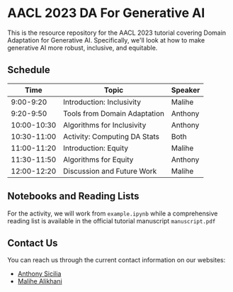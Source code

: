 # AACL 2023 DA For Generative AI
This is the resource repository for the AACL 2023 tutorial covering Domain 
Adaptation for Generative AI. Specifically, we'll look at how to make 
generative AI more robust, inclusive, and equitable.

## Schedule
| Time        | Topic                        | Speaker |
| ----------- | ---------------------------- | ------- |
| 9:00-9:20   | Introduction: Inclusivity    | Malihe  |
| 9:20-9:50   | Tools from Domain Adaptation | Anthony |
| 10:00-10:30 | Algorithms for Inclusivity   | Anthony |
| 10:30-11:00 | Activity: Computing DA Stats | Both    |
| 11:00-11:20 | Introduction: Equity         | Malihe  |
| 11:30-11:50 | Algorithms for Equity        | Anthony |
| 12:00-12:20 | Discussion and Future Work   | Malihe  |

## Notebooks and Reading Lists
For the activity, we will work from ```example.ipynb``` while a comprehensive reading list is available in the official tutorial manuscript ```manuscript.pdf```

## Contact Us
You can reach us through the current contact information on our websites:
 - [Anthony Sicilia](https://anthonysicilia.tech)
 - [Malihe Alikhani](https://www.malihealikhani.com)

